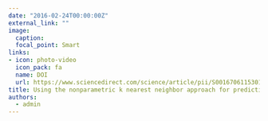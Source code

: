 ```yaml
---
date: "2016-02-24T00:00:00Z"
external_link: ""
image:
  caption: 
  focal_point: Smart
links:
- icon: photo-video
  icon_pack: fa
  name: DOI
  url: https://www.sciencedirect.com/science/article/pii/S0016706115301282
title: Using the nonparametric k nearest neighbor approach for predicting cation exchange capacity
authors: 
  - admin
---
```

